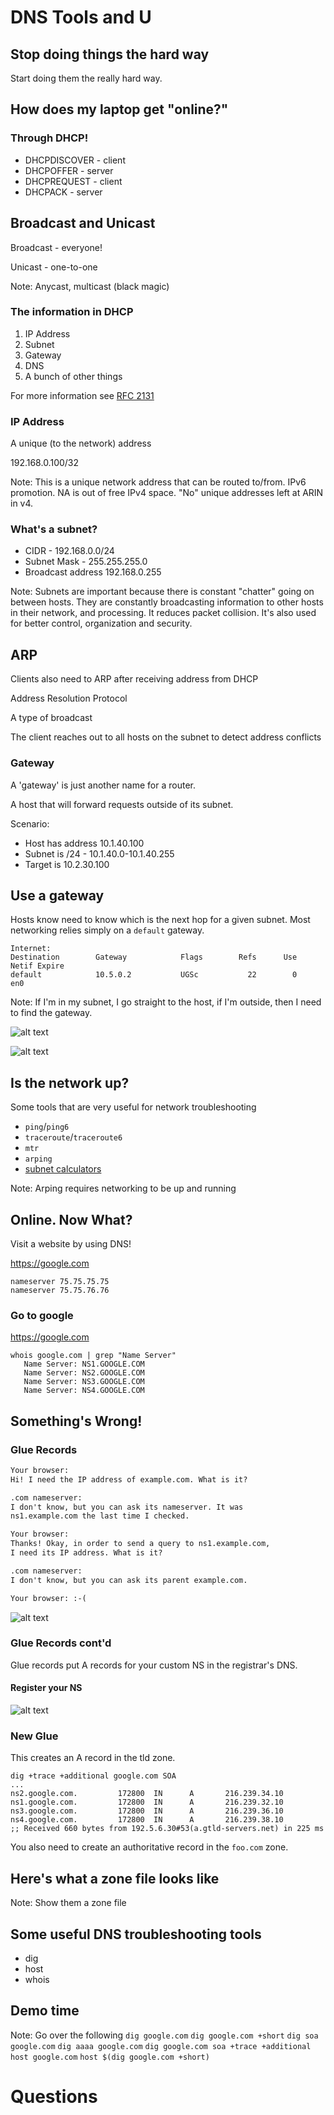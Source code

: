 # DNS Tools and U
## Stop doing things the hard way
Start doing them the really hard way.



## How does my laptop get "online?"
### Through DHCP!
* DHCPDISCOVER - client
* DHCPOFFER - server
* DHCPREQUEST - client
* DHCPACK - server


## Broadcast and Unicast
Broadcast - everyone!

Unicast - one-to-one

Note: 
Anycast, multicast (black magic)


### The information in DHCP

1. IP Address
1. Subnet
1. Gateway
1. DNS
1. A bunch of other things

For more information see [RFC 2131](https://www.ietf.org/rfc/rfc2131.txt)


### IP Address

A unique (to the network) address

192.168.0.100/32

Note:
This is a unique network address that can
be routed to/from. IPv6 promotion. NA
is out of free IPv4 space. "No" unique
addresses left at ARIN in v4.


### What's a subnet?

* CIDR - 192.168.0.0/24
* Subnet Mask - 255.255.255.0
* Broadcast address 192.168.0.255

Note: 
Subnets are important because there is constant
"chatter" going on between hosts. They are constantly
broadcasting information to other hosts in their network,
and processing. It reduces packet collision. It's also used
for better control, organization and security.


## ARP
Clients also need to ARP after receiving address from
DHCP

Address Resolution Protocol

A type of broadcast

The client reaches out to all hosts on the subnet
to detect address conflicts


### Gateway

A 'gateway' is just another name for a router.

A host that will forward requests outside of its subnet.

Scenario:

* Host has address 10.1.40.100
* Subnet is /24 - 10.1.40.0-10.1.40.255
* Target is 10.2.30.100


## Use a gateway

Hosts know need to know which is the next hop
for a given subnet. Most networking relies simply
on a `default` gateway.

```
Internet:
Destination        Gateway            Flags        Refs      Use   Netif Expire
default            10.5.0.2           UGSc           22        0     en0
```

Note:
If I'm in my subnet, I go straight to the host,
if I'm outside, then I need to find the gateway.


![alt text](images/dhcp_flow.png "DHCP Flow")


![alt text](images/network_diagram.png "Multiple Subnets")


## Is the network up?
Some tools that are very useful for
network troubleshooting

* `ping`/`ping6`
* `traceroute`/`traceroute6`
* `mtr`
* `arping`
* [subnet calculators](https://www.wolframalpha.com/input/?i=10.1.0.0%2F24)

Note: Arping requires networking to be up and running



## Online. Now What?

Visit a website by using DNS!

https://google.com

```
nameserver 75.75.75.75
nameserver 75.75.76.76
```


### Go to google

https://google.com

```
whois google.com | grep "Name Server"
   Name Server: NS1.GOOGLE.COM
   Name Server: NS2.GOOGLE.COM
   Name Server: NS3.GOOGLE.COM
   Name Server: NS4.GOOGLE.COM
```


## Something's Wrong!


### Glue Records
```txt
Your browser: 
Hi! I need the IP address of example.com. What is it? 

.com nameserver: 
I don't know, but you can ask its nameserver. It was 
ns1.example.com the last time I checked. 

Your browser: 
Thanks! Okay, in order to send a query to ns1.example.com,
I need its IP address. What is it? 

.com nameserver: 
I don't know, but you can ask its parent example.com. 

Your browser: :-(
```


![alt text](images/ican_dns.gif "This is how it's done")


### Glue Records cont'd
Glue records put A records for your custom NS
in the registrar's DNS.


#### Register your NS

![alt text](images/customns.png "Just click these boxen")


### New Glue
This creates an A record in the tld zone.

```
dig +trace +additional google.com SOA
...
ns2.google.com.         172800  IN      A       216.239.34.10
ns1.google.com.         172800  IN      A       216.239.32.10
ns3.google.com.         172800  IN      A       216.239.36.10
ns4.google.com.         172800  IN      A       216.239.38.10
;; Received 660 bytes from 192.5.6.30#53(a.gtld-servers.net) in 225 ms
```


You also need to create an authoritative record in
the `foo.com` zone.


## Here's what a zone file looks like

Note: Show them a zone file


## Some useful DNS troubleshooting tools
* dig
* host
* whois


## Demo time

Note:
Go over the following
`dig google.com`
`dig google.com +short`
`dig soa google.com`
`dig aaaa google.com`
`dig google.com soa +trace +additional`
`host google.com`
`host $(dig google.com +short)`



# Questions
